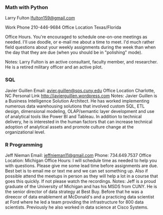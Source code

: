### Math with Python
Larry Fulton
lfulton159@gmail.com

Work Phone 210-446-9684
Office Location Texas/Florida

Office Hours.   You're encouraged to schedule one-on-one meetings as needed.  I'll use doodle, or e-mail me about a time to meet.  I'd much rather field questions about your weekly assignments during the week than when the day that they are due (when you should be in "polishing" mode).

Notes: Larry Fulton is an active consultant, faculty member, and researcher.  He is a retired military officer and an active pilot.

### SQL
Javier Guillen
Email: avier.guillen@sps.cuny.edu 
Office Location Charlotte, NC
Personal Link http://javierguillen.wordpress.com
Notes:  Javier Guillen is a Business Intelligence Solution Architect. He has worked implementing numerous data warehousing solutions that involved custom SQL, ETL design, dimensional modeling, OLAP/semantic layer development and use of analytical tools like Power BI and Tableau.  In addition to technical delivery, he is interested in the human factors that can increase technical adoption of analytical assets and promote culture change at the organizational level.


### R Programming
Jeff Nieman
Email:  jeffnieman11@gmail.com
Phone:  734.649.7537
Office Location:    Michigan
Office Hours:  I will schedule time as needed to help you with questions.  Please give me some lead time before assignments are due.  Best bet is to email me or text me and we can set something up.  Also if possible attend the meetups in person as they will help a lot in a course that goes this quickly.  If not please watch the recordings.
Notes:  Jeff is a proud graduate of the University of Michigan and has his MSDS from CUNY.   He is the senior director of data strategy at Best Buy.  Before that he was a direecor of data enablement at McDonald's and a practicing data scientist at Ford where he led a team providing the infrastructure for 800 data scientists.  Previously he also worked in data science at Cisco Systems.

